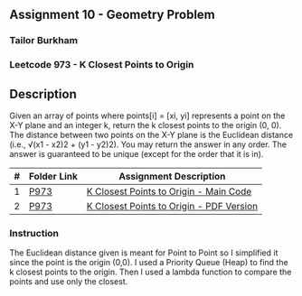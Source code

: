 ## Assignment 10 - Geometry Problem
### Tailor Burkham
### Leetcode 973 - K Closest Points to Origin

## Description
Given an array of points where points[i] = [xi, yi] represents a point on the X-Y plane and an integer k, return the k closest points to the origin (0, 0).
The distance between two points on the X-Y plane is the Euclidean distance (i.e., √(x1 - x2)2 + (y1 - y2)2).
You may return the answer in any order. The answer is guaranteed to be unique (except for the order that it is in).

|  #  | Folder Link | Assignment Description |
| :-: | -------------- | --------------------------------------------------------- |
|  1  | [P973](./P973) | [K Closest Points to Origin - Main Code](./P973/K_Closest_Points.cpp) |
|  2  | [P973](./P973) | [K Closest Points to Origin - PDF Version](./P973/K_Closest_PointsPDF.pdf) |

### Instruction
The Euclidean distance given is meant for Point to Point so I simplified it since the point is the origin (0,0). I used a Priority Queue (Heap) to find the k closest points to the origin. Then I used a lambda function to compare the points and use only the closest.
